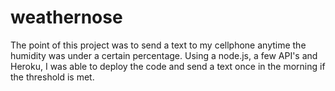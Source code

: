 # weathernose
The point of this project was to send a text to my cellphone anytime the humidity was under a certain percentage.
Using a node.js, a few API's and Heroku, I was able to deploy the code and send a text once in the morning if the threshold is met.
